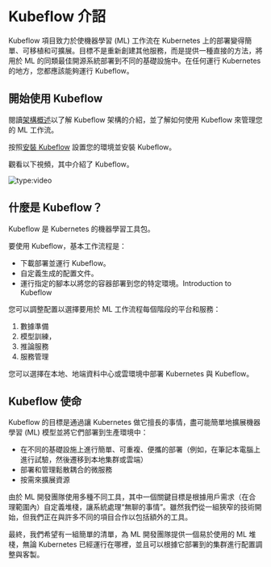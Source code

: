 # Kubeflow 介詔

Kubeflow 項目致力於使機器學習 (ML) 工作流在 Kubernetes 上的部署變得簡單、可移植和可擴展。目標不是重新創建其他服務，而是提供一種直接的方法，將用於 ML 的同類最佳開源系統部署到不同的基礎設施中。在任何運行 Kubernetes 的地方，您都應該能夠運行 Kubeflow。

## 開始使用 Kubeflow

閱讀[架構概述](./architecture.md)以了解 Kubeflow 架構的介紹，並了解如何使用 Kubeflow 來管理您的 ML 工作流。

按照[安裝 Kubeflow](./kubeflow-install.md) 設置您的環境並安裝 Kubeflow。

觀看以下視頻，其中介紹了 Kubeflow。

![type:video](https://www.youtube.com/embed/cTZArDgbIWw)

## 什麼是 Kubeflow？

Kubeflow 是 Kubernetes 的機器學習工具包。

要使用 Kubeflow，基本工作流程是：

- 下載部署並運行 Kubeflow。
- 自定義生成的配置文件。
- 運行指定的腳本以將您的容器部署到您的特定環境。Introduction to Kubeflow

您可以調整配置以選擇要用於 ML 工作流程每個階段的平台和服務：

1. 數據準備
2. 模型訓練，
3. 推論服務
4. 服務管理

您可以選擇在本地、地端資料中心或雲環境中部署 Kubernetes 與 Kubeflow。

## Kubeflow 使命

Kubeflow 的目標是通過讓 Kubernetes 做它擅長的事情，盡可能簡單地擴展機器學習 (ML) 模型並將它們部署到生產環境中：

- 在不同的基礎設施上進行簡單、可重複、便攜的部署（例如，在筆記本電腦上進行試驗，然後遷移到本地集群或雲端）
- 部署和管理鬆散耦合的微服務
- 按需來擴展資源


由於 ML 開發團隊使用多種不同工具，其中一個關鍵目標是根據用戶需求（在合理範圍內）自定義堆棧，讓系統處理“無聊的事情”。雖然我們從一組狹窄的技術開始，但我們正在與許多不同的項目合作以包括額外的工具。

最終，我們希望有一組簡單的清單，為 ML 開發團隊提供一個易於使用的 ML 堆棧，無論 Kubernetes 已經運行在哪裡，並且可以根據它部署到的集群進行配置調整與客製。
